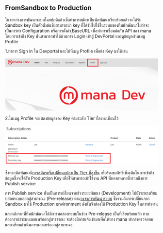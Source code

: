 ## FromSandbox to Production

ในระหว่างการพัฒนาระบบโดยปกติแล้วเมื่อทำการสมัครเป็นนักพัฒนาเรียบร้อยแล้วจะได้รับ Sandbox key เป็นตัวตั้งต้นซึ่งสามารถนำ key ที่ได้รับไปใช้ในระบบของทีมนักพัฒนาไม่ว่าจะเป็นการทำ Configuration หรือการตั้งค่า ฺBaseURL เพื่อทำการเชื่อมต่อกับ API ของ mana โดยการเข้าถึง Key นั้นสามารถทำได้ผ่านการ Login เข้าสู่ DevPortal และดูข้อมูลผ่านเมนู Profile

1.ทำการ Sign in ใน Devportal และไปที่เมนู Profile เพื่อนำ Key มาใช้งาน 

![a](../img/Tutorial/sand2prod/getkey1.png)

2.ในเมนู Profile จะแสดงข้อมูลของ Key ตามระดับ Tier ที่ลงทะเบียนไว้

![a](../img/Tutorial/sand2prod/getkey2.png)

ซึ่งหากนักพัฒนามี[การสมัครหรือเปลี่ยนแปลงเป็น Tier ที่สูงขึ้น](../Quickstarts/stepUpgrade_tier.md) เพื่อร้องขอสิทธิเพิ่มเติมในการเข้าถึงข้อมูลซึ่งจะได้รับ Production Key เพื่อให้สามารถเข้าใช้งาน API ที่หลากหลายซึ่งรวมถึงการ Publish service 

การ Publish service นั้นเป็นการเปลี่ยนจากช่วงระยะพัฒนา (Development) ไปยังระยะเตรียมปล่อยระบบออกสู่สาธารณะ (Pre-release) ตาม[วงจรการพัฒนาระบบ](../Introduction/DevelopmentCycle.md) ซึ่งรวมถึงการเปลี่ยนจาก Sandbox มาใช้ Production environment ดังนั้นจึงต้องใช้ Production Key ในการทำงาน 

และหลังจากที่ทีมนักพัฒนาได้มีการทดสอบระบบในช่วง Pre-release เป็นที่เรียบร้อยแล้ว หากต้องการนำระบบเผยแพร่ออกสู่สาธารณะ จะต้องมีการแจ้งเข้ามาเพื่อให้ทาง mana ทำการตรวจสอบและเตรียมดำเนินการเผยแพร่ออกสู่สาธารณะ